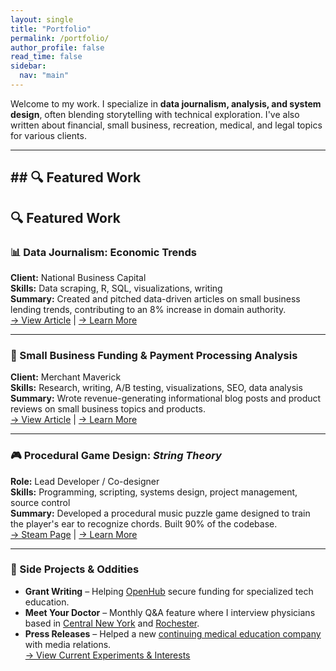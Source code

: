 ```yaml
---
layout: single
title: "Portfolio"
permalink: /portfolio/
author_profile: false
read_time: false
sidebar:
  nav: "main"
---
```

Welcome to my work. I specialize in **data journalism, analysis, and system design**, often blending storytelling with technical exploration. I've also written about financial, small business, recreation, medical, and legal topics for various clients.

---

<h2 class="section-header">## 🔍 Featured Work</h2>

## 🔍 Featured Work

### 📊 Data Journalism: Economic Trends
**Client:** National Business Capital    
**Skills:** Data scraping, R, SQL, visualizations, writing    
**Summary:** Created and pitched data-driven articles on small business lending trends, contributing to an 8% increase in domain authority.    
[→ View Article](https://www.nationalbusinesscapital.com/data-reports/states-least-likely-to-survive-recession/) | [→ Learn More](/portfolio/economic-trends/)  

---

### 💸 Small Business Funding & Payment Processing Analysis
**Client:** Merchant Maverick    
**Skills:** Research, writing, A/B testing, visualizations, SEO, data analysis    
**Summary:** Wrote revenue-generating informational blog posts and product reviews on small business topics and products.       
[→ View Article](https://www.merchantmaverick.com/reviews/stripe-review/) | [→ Learn More](/portfolio/small-business-writing/)  

---

### 🎮 Procedural Game Design: *String Theory*
**Role:** Lead Developer / Co-designer    
**Skills:** Programming, scripting, systems design, project management, source control     
**Summary:** Developed a procedural music puzzle game designed to train the player's ear to recognize chords. Built 90% of the codebase.    
[→ Steam Page](https://store.steampowered.com/app/402150/String_Theory/) | [→ Learn More](/portfolio/game-design/)  

---

### 🧠 Side Projects & Oddities
- **Grant Writing** – Helping [OpenHub](https://openhubproject.com/) secure funding for specialized tech education. 
- **Meet Your Doctor** – Monthly Q&A feature where I interview physicians based in [Central New York](https://www.cnyhealth.com/) and [Rochester](https://www.gvhealthnews.com/).  
- **Press Releases** – Helped a new [continuing medical education company](https://qdcme.com/) with media relations.  
[→ View Current Experiments & Interests](/now/)

